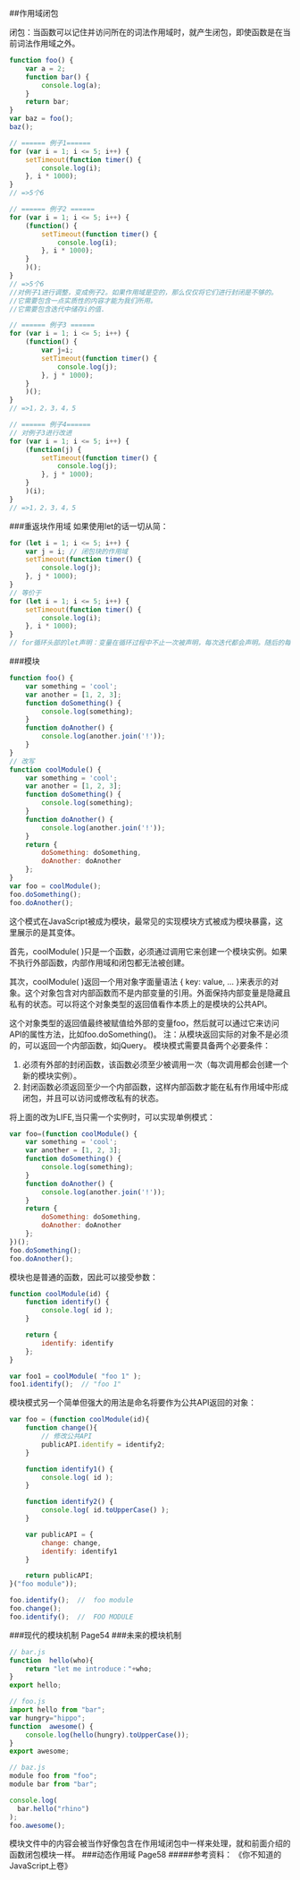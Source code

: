 ##作用域闭包

闭包：当函数可以记住并访问所在的词法作用域时，就产生闭包，即使函数是在当前词法作用域之外。
```js
function foo() {
    var a = 2;
    function bar() {
        console.log(a);
    }
    return bar;
}
var baz = foo();
baz(); 

```

```js
// ====== 例子1======
for (var i = 1; i <= 5; i++) {
    setTimeout(function timer() {
        console.log(i);
    }, i * 1000);
}
// =>5个6

// ====== 例子2 ======
for (var i = 1; i <= 5; i++) {
    (function() {
        setTimeout(function timer() {
            console.log(i);
        }, i * 1000);
    }
    )();
}
// =>5个6
//对例子1进行调整，变成例子2。如果作用域是空的，那么仅仅将它们进行封闭是不够的。
//它需要包含一点实质性的内容才能为我们所用。
//它需要包含迭代中储存i的值.

// ====== 例子3 ======
for (var i = 1; i <= 5; i++) {
    (function() {
        var j=i;
        setTimeout(function timer() {
            console.log(j);
        }, j * 1000);
    }
    )();
}
// =>1，2，3，4，5

// ====== 例子4======
// 对例子3进行改进
for (var i = 1; i <= 5; i++) {
    (function(j) {
        setTimeout(function timer() {
            console.log(j);
        }, j * 1000);
    }
    )(i);
}
// =>1，2，3，4，5
```


###重返块作用域
如果使用let的话一切从简：
```js
for (let i = 1; i <= 5; i++) {
    var j = i; // 闭包块的作用域
    setTimeout(function timer() {
        console.log(j);
    }, j * 1000);
}
// 等价于
for (let i = 1; i <= 5; i++) {
    setTimeout(function timer() {
        console.log(i);
    }, i * 1000);
}
// for循环头部的let声明：变量在循环过程中不止一次被声明，每次迭代都会声明。随后的每个迭代都会使用上一个迭代结束是的值来初始化这个变量。
```
###模块
```js
function foo() {
    var something = 'cool';
    var another = [1, 2, 3];
    function doSomething() {
        console.log(something);
    }
    function doAnother() {
        console.log(another.join('!'));
    }
}
// 改写
function coolModule() {
    var something = 'cool';
    var another = [1, 2, 3];
    function doSomething() {
        console.log(something);
    }
    function doAnother() {
        console.log(another.join('!'));
    }
    return {
        doSomething: doSomething,
        doAnother: doAnother
    };
}
var foo = coolModule();
foo.doSomething();
foo.doAnother();
```
这个模式在JavaScript被成为模块，最常见的实现模块方式被成为模块暴露，这里展示的是其变体。 

首先，coolModule( )只是一个函数，必须通过调用它来创建一个模块实例。如果不执行外部函数，内部作用域和闭包都无法被创建。

其次，coolModule( )返回一个用对象字面量语法 { key: value, ... }来表示的对象。这个对象包含对内部函数而不是内部变量的引用。外面保持内部变量是隐藏且私有的状态。可以将这个对象类型的返回值看作本质上的是模块的公共API。

这个对象类型的返回值最终被赋值给外部的变量foo，然后就可以通过它来访问API的属性方法，比如foo.doSomething()。
    注：从模块返回实际的对象不是必须的，可以返回一个内部函数，如jQuery。
模块模式需要具备两个必要条件：

1. 必须有外部的封闭函数，该函数必须至少被调用一次（每次调用都会创建一个新的模块实例）。
2. 封闭函数必须返回至少一个内部函数，这样内部函数才能在私有作用域中形成闭包，并且可以访问或修改私有的状态。

将上面的改为LIFE,当只需一个实例时，可以实现单例模式：

```js
var foo=(function coolModule() {
    var something = 'cool';
    var another = [1, 2, 3];
    function doSomething() {
        console.log(something);
    }
    function doAnother() {
        console.log(another.join('!'));
    }
    return {
        doSomething: doSomething,
        doAnother: doAnother
    };
})();
foo.doSomething();
foo.doAnother();
```
模块也是普通的函数，因此可以接受参数：
```js
function coolModule(id) {
    function identify() {
        console.log( id );
    }

    return {
        identify: identify
    };
}

var foo1 = coolModule( "foo 1" );
foo1.identify();  // "foo 1"
```
模块模式另一个简单但强大的用法是命名将要作为公共API返回的对象：
```js
var foo = (function coolModule(id){
    function change(){
        // 修改公共API
        publicAPI.identify = identify2;
    }

    function identify1() {
        console.log( id );
    }

    function identify2() {
        console.log( id.toUpperCase() );
    }

    var publicAPI = {
        change: change,
        identify: identify1
    }

    return publicAPI;
}("foo module"));

foo.identify();  //  foo module
foo.change();
foo.identify();  //  FOO MODULE

```
###现代的模块机制
Page54
###未来的模块机制
```js
// bar.js
function  hello(who){
    return "let me introduce："+who;
}
export hello;

```
```js
// foo.js
import hello from "bar";
var hungry="hippo";
function  awesome() {
    console.log(hello(hungry).toUpperCase());
}
export awesome;

```
```js
// baz.js
module foo from "foo";
module bar from "bar";

console.log(
  bar.hello("rhino")  
);
foo.awesome();

```
模块文件中的内容会被当作好像包含在作用域闭包中一样来处理，就和前面介绍的函数闭包模块一样。
###动态作用域
Page58
#####参考资料：
《你不知道的JavaScript上卷》
